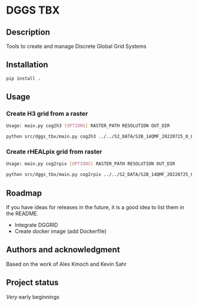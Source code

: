 # DGGS TBX

## Description
Tools to create and manage Discrete Global Grid Systems

## Installation
```bash
pip install .
```

## Usage
### Create H3 grid from a raster
```bash
Usage: main.py cog2h3 [OPTIONS] RASTER_PATH RESOLUTION OUT_DIR
```
```bash
python src/dggs_tbx/main.py cog2h3 ../../S2_DATA/S2B_14QMF_20220725_0_L2A/B08.tif 5 .
```
### Create rHEALpix grid from raster
```bash
Usage: main.py cog2rpix [OPTIONS] RASTER_PATH RESOLUTION OUT_DIR
```
```bash
python src/dggs_tbx/main.py cog2rpix ../../S2_DATA/S2B_14QMF_20220725_0_L2A/B08.tif 5 .
```


## Roadmap
If you have ideas for releases in the future, it is a good idea to list them in the README.

* Integrate DGGRID
* Create docker image (add Dockerfile)

## Authors and acknowledgment
Based on the work of Alex Kmoch and Kevin Sahr


## Project status
_Very_ early beginnings 
